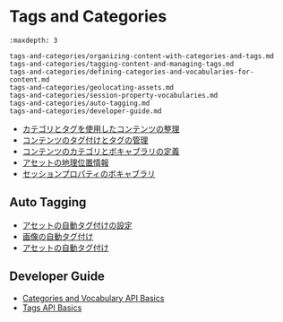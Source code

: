 # Tags and Categories

```{toctree}
:maxdepth: 3

tags-and-categories/organizing-content-with-categories-and-tags.md
tags-and-categories/tagging-content-and-managing-tags.md
tags-and-categories/defining-categories-and-vocabularies-for-content.md
tags-and-categories/geolocating-assets.md
tags-and-categories/session-property-vocabularies.md
tags-and-categories/auto-tagging.md
tags-and-categories/developer-guide.md
```

- [カテゴリとタグを使用したコンテンツの整理](./tags-and-categories/organizing-content-with-categories-and-tags.md)
- [コンテンツのタグ付けとタグの管理](./tags-and-categories/tagging-content-and-managing-tags.md)
- [コンテンツのカテゴリとボキャブラリの定義](./tags-and-categories/defining-categories-and-vocabularies-for-content.md)
- [アセットの地理位置情報](./tags-and-categories/geolocating-assets.md)
- [セッションプロパティのボキャブラリ](./tags-and-categories/session-property-vocabularies.md)

<a name="auto-tagging" />

## Auto Tagging

- [アセットの自動タグ付けの設定](./tags-and-categories/auto-tagging/configuring-asset-auto-tagging.md)
- [画像の自動タグ付け](./tags-and-categories/auto-tagging/auto-tagging-images.md)
- [アセットの自動タグ付け](./tags-and-categories/auto-tagging/auto-tagging-assets.md)

<a name="developer-guide" />

## Developer Guide

- [Categories and Vocabulary API Basics](./tags-and-categories/developer-guide/categories-and-vocabulary-api-basics.md)
- [Tags API Basics](./tags-and-categories/developer-guide/tags-api-basics.md)
